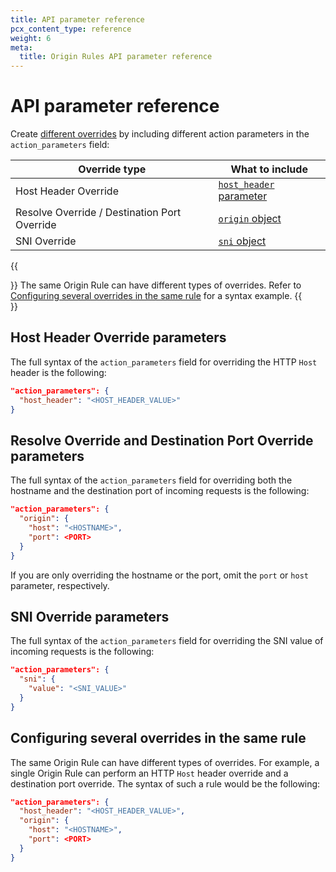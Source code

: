 ```yaml
---
title: API parameter reference
pcx_content_type: reference
weight: 6
meta:
  title: Origin Rules API parameter reference
---
```


# API parameter reference

Create [different overrides](/rules/origin-rules/features/) by including different action parameters in the `action_parameters` field:

Override type | What to include
--------------|---------------------
Host Header Override | [`host_header` parameter](#host-header-override-parameters)
Resolve Override / Destination Port Override| [`origin` object](#resolve-override-and-destination-port-override-parameters)
SNI Override | [`sni` object](#sni-override-parameters)

{{<Aside type="note">}}
The same Origin Rule can have different types of overrides. Refer to [Configuring several overrides in the same rule](#configuring-several-overrides-in-the-same-rule) for a syntax example.
{{</Aside>}}

## Host Header Override parameters

The full syntax of the `action_parameters` field for overriding the HTTP `Host` header is the following:

```json
"action_parameters": {
  "host_header": "<HOST_HEADER_VALUE>"
}
```

## Resolve Override and Destination Port Override parameters

The full syntax of the `action_parameters` field for overriding both the hostname and the destination port of incoming requests is the following:

```json
"action_parameters": {
  "origin": {
    "host": "<HOSTNAME>",
    "port": <PORT>
  }
}
```

If you are only overriding the hostname or the port, omit the `port` or `host` parameter, respectively.

## SNI Override parameters

The full syntax of the `action_parameters` field for overriding the SNI value of incoming requests is the following:

```json
"action_parameters": {
  "sni": {
    "value": "<SNI_VALUE>"
  }
}
```

## Configuring several overrides in the same rule

The same Origin Rule can have different types of overrides. For example, a single Origin Rule can perform an HTTP `Host` header override and a destination port override. The syntax of such a rule would be the following:

```json
"action_parameters": {
  "host_header": "<HOST_HEADER_VALUE>",
  "origin": {
    "host": "<HOSTNAME>",
    "port": <PORT>
  }
}
```

